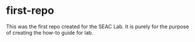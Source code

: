 # first-repo
This was the first repo created for the SEAC Lab. It is purely for the purpose of creating the how-to guide for lab.
